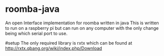 # roomba-java
An open Interface implementation for roomba written in java
This is written to run on a raspberry pi but can run on any computer with the only change being which serial port to use.

#setup
The only required library is rxtx which can be found at http://rxtx.qbang.org/wiki/index.php/Download

